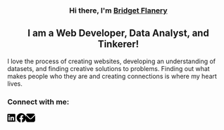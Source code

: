 <h3 align="center">
Hi there, I'm <a href="https://good-bean.github.io" target="_blank" rel="noreferrer">Bridget Flanery</a>
</h3>

<h2 align="center">
I am a Web Developer, Data Analyst, and Tinkerer!
</h2>

I love the process of creating websites, developing an understanding of datasets, and finding creative solutions to problems. Finding out what makes people who they are and creating connections is where my heart lives.

### Connect with me:

<a href="https://www.linkedin.com/in/bridget-s-flanery/" target="_blank"><img align="left" src="/images/social/linkedin.svg" alt="Bridget Flanery | LinkedIn" width="21px"/></a>
<a href="https://www.facebook.com/bridget.s.flanery" target="_blank"><img align="left" src="/images/social/facebook.svg" alt="Bridget Flanery | Facebook" width="21px"/></a>
<a href="mailto:bridget.s.flanery@gmail.com" target="_blank"><img align="left" src="/images/social/envelope.svg" alt="Bridget Flanery | Email" width="21px"/></a>